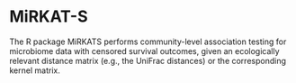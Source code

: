 # MiRKAT-S

The R package MiRKATS performs community-level association testing for microbiome data with censored survival outcomes, given an ecologically relevant distance matrix (e.g., the UniFrac distances) or the corresponding kernel matrix. 
